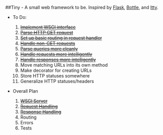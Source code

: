 ##Tiny - A small web framework to be. Inspired by [Flask](https://github.com/mitsuhiko/flask), [Bottle](https://github.com/bottlepy/bottle), and [Itty](https://github.com/toastdriven/itty/).

* To Do:
  1. ~~[Implement WSGI interface](https://github.com/jimjshields/tiny/commit/b41241cb2ca3b97bb86be41b81e23fb6e8c8abad)~~
  2. ~~[Parse HTTP GET request](https://github.com/jimjshields/tiny/commit/de0d595db7e0a8357fc504a6e3f19b2149d81eeb)~~
  3. ~~[Set up basic routing in request handler](https://github.com/jimjshields/tiny/commit/de0d595db7e0a8357fc504a6e3f19b2149d81eeb)~~
  4. ~~[Handle non-GET requests](https://github.com/jimjshields/tiny/commit/6ab7452ae689b0089dce8b9ea9619cc60f29d7c0)~~
  5. ~~[Parse queries more cleanly](https://github.com/jimjshields/tiny/commit/6ab7452ae689b0089dce8b9ea9619cc60f29d7c0)~~
  6. ~~[Handle requests more intelligently](https://github.com/jimjshields/tiny/commit/4e2fab42d38475eda23a68483b69ddda3b78e82b)~~
  7. ~~[Handle responses more intelligently](https://github.com/jimjshields/tiny/commit/4e2fab42d38475eda23a68483b69ddda3b78e82b)~~
  7. Move matching URLs into its own method
  8. Make decorator for creating URLs
  9. Store HTTP statuses somewhere
  10. Generalize HTTP statuses/headers

* Overall Plan
  1. ~~[WSGI Server](https://github.com/jimjshields/tiny/commit/b41241cb2ca3b97bb86be41b81e23fb6e8c8abad)~~
  2. ~~[Request Handling](https://github.com/jimjshields/tiny/commit/4e2fab42d38475eda23a68483b69ddda3b78e82b)~~
  3. ~~[Response Handling](https://github.com/jimjshields/tiny/commit/4e2fab42d38475eda23a68483b69ddda3b78e82b)~~
  4. Routing
  5. Errors
  6. Tests